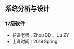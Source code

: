 <!--
 * @Author: Lili Liang
 * @Date: 2024-03-31 21:21:06
 * @LastEditors: Lili Liang
 * @LastEditTime: 2024-03-31 23:42:41
 * @Description: Please set description
-->
## 系统分析与设计
### 17级软件
- 任课老师：Zhou DD 、Liu ZY
- 上课时间：2019 Spring